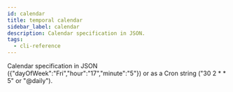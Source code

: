 ```yaml
---
id: calendar
title: temporal calendar
sidebar_label: calendar
description: Calendar specification in JSON.
tags:
  - cli-reference
---
```


Calendar specification in JSON ({"dayOfWeek":"Fri","hour":"17","minute":"5"}) or as a Cron string ("30 2 \* \* 5" or "@daily").
